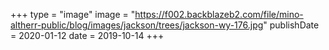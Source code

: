 +++
type = "image"
image = "https://f002.backblazeb2.com/file/mino-altherr-public/blog/images/jackson/trees/jackson-wy-176.jpg"
publishDate = 2020-01-12
date = 2019-10-14
+++

